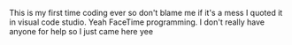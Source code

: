 This is my first time coding ever so don't blame me if it's a mess I quoted it in visual code studio. Yeah FaceTime programming. I don't really have anyone for help so I just came here yee
